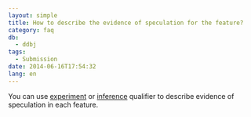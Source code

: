 ```yaml
---
layout: simple
title: How to describe the evidence of speculation for the feature?
category: faq
db:
  - ddbj
tags: 
  - Submission
date: 2014-06-16T17:54:32
lang: en
---
```


You can use [experiment](/ddbj/qualifiers-e.html#experiment) or
[inference](/ddbj/qualifiers-e.html#inference) qualifier to describe
evidence of speculation in each feature.
